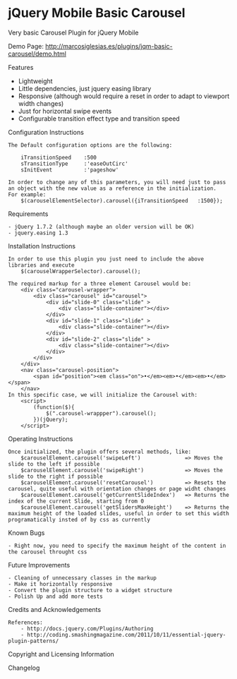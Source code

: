jQuery Mobile Basic Carousel
====================================

Very basic Carousel Plugin for jQuery Mobile

Demo Page: http://marcosiglesias.es/plugins/jqm-basic-carousel/demo.html

Features
 - Lightweight 
 - Little dependencies, just jquery easing library
 - Responsive (although would require a reset in order to adapt to viewport width changes)
 - Just for horizontal swipe events
 - Configurable transition effect type and transition speed

Configuration Instructions

	The Default configuration options are the following:
	
		iTransitionSpeed	:500
		sTransitionType		:'easeOutCirc'
		sInitEvent			:'pageshow'
	
	In order to change any of this parameters, you will need just to pass an object with the new value as a reference in the initialization. 
	For example:
		$(carouselElementSelector).carousel({iTransitionSpeed	:1500});

Requirements

	- jQuery 1.7.2 (although maybe an older version will be OK)
	- jquery.easing 1.3
	
Installation Instructions

 	In order to use this plugin you just need to include the above libraries and execute 
 		$(carouselWrapperSelector).carousel();
 		
	The required markup for a three element Carousel would be:
		<div class="carousel-wrapper">
			<div class="carousel" id="carousel">
				<div id="slide-0" class="slide" >
					<div class="slide-container"></div>
				</div>
				<div id="slide-1" class="slide" >
					<div class="slide-container"></div>
				</div>
				<div id="slide-2" class="slide" >
					<div class="slide-container"></div>
				</div>
			</div>
		</div>
		<nav class="carousel-position">
			<span id="position"><em class="on">•</em><em>•</em><em>•</em></span>
		</nav>
	In this specific case, we will initialize the Carousel with:
		<script>
			(function($){
				$(".carousel-wrappper").carousel();
			})(jQuery);
		</script>
	
Operating Instructions

	Once initialized, the plugin offers several methods, like:
		$carouselElement.carousel('swipeLeft')				=> Moves the slide to the left if possible
		$carouselElement.carousel('swipeRight')				=> Moves the slide to the right if possible
		$carouselElement.carousel('resetCarousel')			=> Resets the carousel, quite useful with orientation changes or page widht changes
		$carouselElement.carousel('getCurrentSlideIndex')	=> Returns the index of the current Slide, starting from 0
		$carouselElement.carousel('getSlidersMaxHeight')	=> Returns the maximum height of the loaded slides, useful in order to set this width programatically insted of by css as currently
		
Known Bugs
	
	- Right now, you need to specify the maximum height of the content in the carousel throught css

Future Improvements

	- Cleaning of unnecessary classes in the markup
	- Make it horizontally responsive
	- Convert the plugin structure to a widget structure
	- Polish Up and add more tests

Credits and Acknowledgements

	References:
 		- http://docs.jquery.com/Plugins/Authoring
 		- http://coding.smashingmagazine.com/2011/10/11/essential-jquery-plugin-patterns/
 		
Copyright and Licensing Information

Changelog